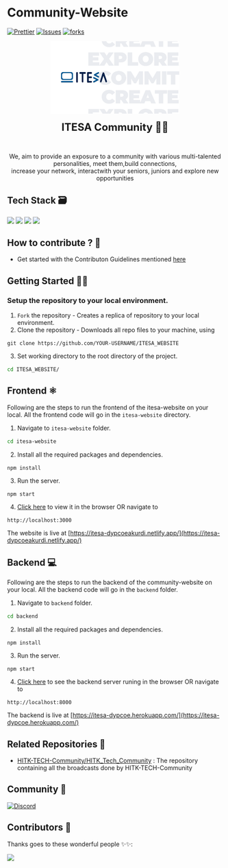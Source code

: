 # Community-Website
<!-- [![All Contributors](https://img.shields.io/badge/all_contributors-bot-orange.svg?style=flat-square)](#contributors-) -->
[![Prettier](https://img.shields.io/badge/code_style-prettier-ff69b4.svg)](https://prettier.io)
[![Issues](https://img.shields.io/github/issues/HITK-TECH-Community/Community-Website)](#issues)
[![forks](https://img.shields.io/github/forks/HITK-TECH-Community/Community-Website)](#forks)
<!-- [![Netlify Status](https://api.netlify.com/api/v1/badges/d8d6b080-423d-45c8-974e-fb1f7986a028/deploy-status)](https://app.netlify.com/sites/canvasboard/deploys) -->
<!-- [![license](https://img.shields.io/github/license/HITK-TECH-Community/Community-Website)](#license) -->
<!-- [![Join our Slack community https://www.webiny.com/slack](https://img.shields.io/badge/Slack-Join%20our%20community!-orange)](https://join.slack.com/t/hitkteckcommunity/shared_invite/zt-njgae7ki-Xn1y4Nmc_bwqwU~tN52vrg) -->

<p align="center" width="400px"><img src="./itesa-new-banner.png" width="300"></p>
<p align="center" width="400px"> <font size="5"> <b> ITESA Community 🤩🚀</b></font></p> <br />
<p align="center" > We, aim to provide an exposure to a community with various multi-talented personalities, meet them,build connections,<br /> increase your network, interactwith your seniors, juniors and explore new opportunities </p>

## Tech Stack 🗃

 <img src="https://img.shields.io/badge/-MongoDB-yellow?style=flat&logo=mongoDB"> <img src="https://img.shields.io/badge/-ExpressJS-grey?style=flat&logo=express&logoColor=white"> <img src="https://img.shields.io/badge/ReactJS%20-%2320232a.svg?logo=react" >   <img src="https://img.shields.io/badge/-NodeJS%20-%2320232a?style=flat&logo=node.js"> 
 

## How to contribute ? 🤔

- Get started with the Contributon Guidelines mentioned [here](https://github.com/CrazySJ07/CrazySJ07/blob/main/CONTRIBUTING.md)
<!-- - Make sure to follow our conventions mentioned [here](https://github.com/HITK-TECH-Community/Community-Website/blob/main/frontend/conventions.md) -->


##  Getting Started 👨‍💻
### Setup the repository to your local environment.

1. `Fork` the repository  - Creates a replica of repository to your local environment.
2. Clone the repository - Downloads all repo files to your machine, using
  ```git
  git clone https://github.com/YOUR-USERNAME/ITESA_WEBSITE
  ``` 
3. Set working directory to the root directory of the project.
  ```sh
  cd ITESA_WEBSITE/
  ```

## Frontend ⚛️

Following are the steps to run the frontend of the itesa-website on your local. All the frontend code will go in the `itesa-website` directory. 

1. Navigate to `itesa-website` folder.
  ```sh
  cd itesa-website
  ```
2. Install all the required packages and dependencies.
  ```node
  npm install
  ```
3. Run the server.
  ```node
  npm start
  ```
4. [Click here](http://localhost:3000) to view it in the browser OR navigate to
  ```text
  http://localhost:3000
  ```

The website is live at [https://itesa-dypcoeakurdi.netlify.app/](https://itesa-dypcoeakurdi.netlify.app/)


## Backend 💻

Following are the steps to run the backend of the community-website on your local. All the backend code will go in the `backend` folder.

1. Navigate to `backend` folder.
  ```sh
  cd backend
  ```
2. Install all the required packages and dependencies.
  ```node
  npm install
  ```
3. Run the server.
  ```node
  npm start
  ```
4. [Click here](http://localhost:8000) to see the backend server runing in the browser OR navigate to
  ```text
  http://localhost:8000
  ```

The backend is live at [https://itesa-dypcoe.herokuapp.com/](https://itesa-dypcoe.herokuapp.com/)

## Related Repositories 📂

- [HITK-TECH-Community/HITK_Tech_Community](https://github.com/HITK-TECH-Community/HITK_Tech_Community) : The repository containing all the broadcasts done by HITK-TECH-Community


## Community 👥

[![Discord](https://img.shields.io/badge/Connect-Discord-%235764F2)](https://discord.com/invite/WyTupBNX76)

<!-- ## Programs We have been associated with 🤍
<a href="https://kwoc.kossiitkgp.org/" target="_blank"><img src="assets/KWoC.png" width="180px" height="180px"></a>
<a href="https://swoc.tech/index.html" target="_blank"><img src="assets/SWoC.png" width="180px" height="180px"></a>
<a href="https://devscript.tech/woc/" target="_blank"><img src="assets/DWoC.png" width="180px" height="180px"></a>
<a href="https://gssoc.girlscript.tech/" target="_blank"><img src="assets/GSSoC.png" width="180px" height="180px"></a> -->

## Contributors 🌟

Thanks goes to these wonderful people ✨✨:

<a href="https://github.com/ITESA-DYPCOE/ITESA_WEBSITE/graphs/contributors">
  <img src="https://contrib.rocks/image?repo=ITESA-DYPCOE/ITESA_WEBSITE" />
</a>

